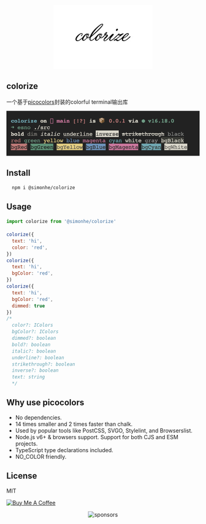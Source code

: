 <span><p align="center">![kv](/assets/kv.png)</p></span>

## colorize
一个基于[picocolors](https://github.com/SimonHe1995/picocolors)封装的colorful terminal输出库

![screenshot](/assets/screenshot.png)

## Install
```
  npm i @simonhe/colorize
```

## Usage
```js
import colorize from '@simonhe/colorize'

colorize({
  text: 'hi',
  color: 'red',
})
colorize({
  text: 'hi',
  bgColor: 'red',
})
colorize({
  text: 'hi',
  bgColor: 'red',
  dimmed: true
})
/*
  color?: IColors
  bgColor?: IColors
  dimmed?: boolean
  bold?: boolean
  italic?: boolean
  underline?: boolean
  strikethrough?: boolean
  inverse?: boolean
  text: string
  */
```

## Why use picocolors
- No dependencies.
- 14 times smaller and 2 times faster than chalk.
- Used by popular tools like PostCSS, SVGO, Stylelint, and Browserslist.
- Node.js v6+ & browsers support. Support for both CJS and ESM projects.
- TypeScript type declarations included.
- NO_COLOR friendly.

## License
MIT

<a href="https://github.com/Simon-He95/sponsor" target="_blank"><img src="https://cdn.buymeacoffee.com/buttons/default-orange.png" alt="Buy Me A Coffee" style="height: 51px !important;width: 217px !important;" ></a>

<span><div align="center">![sponsors](https://www.hejian.club/images/sponsors.jpg)</div></span>
